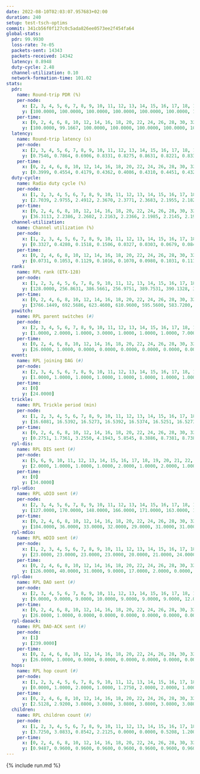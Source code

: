 ```yaml
---
date: 2022-08-10T02:03:07.957683+02:00
duration: 240
setup: test-tsch-optims
commit: 341cb56f0f127c0c5ada826ee0573ee2f454fa64
global-stats:
  pdr: 99.9930
  loss-rate: 7e-05
  packets-sent: 14343
  packets-received: 14342
  latency: 0.8948
  duty-cycle: 2.48
  channel-utilization: 0.10
  network-formation-time: 101.02
stats:
  pdr:
    name: Round-trip PDR (%)
    per-node:
      x: [2, 3, 4, 5, 6, 7, 8, 9, 10, 11, 12, 13, 14, 15, 16, 17, 18, 19, 20, 21, 22, 23, 24, 25]
      y: [100.0000, 100.0000, 100.0000, 100.0000, 100.0000, 100.0000, 100.0000, 100.0000, 100.0000, 100.0000, 100.0000, 100.0000, 100.0000, 100.0000, 99.8294, 100.0000, 100.0000, 100.0000, 100.0000, 100.0000, 100.0000, 100.0000, 100.0000, 100.0000]
    per-time:
      x: [0, 2, 4, 6, 8, 10, 12, 14, 16, 18, 20, 22, 24, 26, 28, 30, 32, 34, 36, 38, 40, 42, 44, 46, 48, 50, 52, 54, 56, 58, 60, 62, 64, 66, 68, 70, 72, 74, 76, 78, 80, 82, 84, 86, 88, 90, 92, 94, 96, 98, 100, 102, 104, 106, 108, 110, 112, 114, 116, 118, 120, 122, 124, 126, 128, 130, 132, 134, 136, 138, 140, 142, 144, 146, 148, 150, 152, 154, 156, 158, 160, 162, 164, 166, 168, 170, 172, 174, 176, 178, 180, 182, 184, 186, 188, 190, 192, 194, 196, 198, 200, 202, 204, 206, 208, 210, 212, 214, 216, 218, 220, 222, 224, 226, 228, 230, 232, 234, 236, 238]
      y: [100.0000, 99.1667, 100.0000, 100.0000, 100.0000, 100.0000, 100.0000, 100.0000, 100.0000, 100.0000, 100.0000, 100.0000, 100.0000, 100.0000, 100.0000, 100.0000, 100.0000, 100.0000, 100.0000, 100.0000, 100.0000, 100.0000, 100.0000, 100.0000, 100.0000, 100.0000, 100.0000, 100.0000, 100.0000, 100.0000, 100.0000, 100.0000, 100.0000, 100.0000, 100.0000, 100.0000, 100.0000, 100.0000, 100.0000, 100.0000, 100.0000, 100.0000, 100.0000, 100.0000, 100.0000, 100.0000, 100.0000, 100.0000, 100.0000, 100.0000, 100.0000, 100.0000, 100.0000, 100.0000, 100.0000, 100.0000, 100.0000, 100.0000, 100.0000, 100.0000, 100.0000, 100.0000, 100.0000, 100.0000, 100.0000, 100.0000, 100.0000, 100.0000, 100.0000, 100.0000, 100.0000, 100.0000, 100.0000, 100.0000, 100.0000, 100.0000, 100.0000, 100.0000, 100.0000, 100.0000, 100.0000, 100.0000, 100.0000, 100.0000, 100.0000, 100.0000, 100.0000, 100.0000, 100.0000, 100.0000, 100.0000, 100.0000, 100.0000, 100.0000, 100.0000, 100.0000, 100.0000, 100.0000, 100.0000, 100.0000, 100.0000, 100.0000, 100.0000, 100.0000, 100.0000, 100.0000, 100.0000, 100.0000, 100.0000, 100.0000, 100.0000, 100.0000, 100.0000, 100.0000, 100.0000, 100.0000, 100.0000, 100.0000, 100.0000, 100.0000]
  latency:
    name: Round-trip latency (s)
    per-node:
      x: [2, 3, 4, 5, 6, 7, 8, 9, 10, 11, 12, 13, 14, 15, 16, 17, 18, 19, 20, 21, 22, 23, 24, 25]
      y: [0.7546, 0.7864, 0.6906, 0.8331, 0.8275, 0.8631, 0.8221, 0.8336, 0.7644, 0.8299, 0.7655, 0.8376, 0.8885, 0.9112, 0.9590, 0.9727, 0.8358, 1.0217, 0.9793, 0.9759, 1.1006, 1.1361, 1.1221, 0.9747]
    per-time:
      x: [0, 2, 4, 6, 8, 10, 12, 14, 16, 18, 20, 22, 24, 26, 28, 30, 32, 34, 36, 38, 40, 42, 44, 46, 48, 50, 52, 54, 56, 58, 60, 62, 64, 66, 68, 70, 72, 74, 76, 78, 80, 82, 84, 86, 88, 90, 92, 94, 96, 98, 100, 102, 104, 106, 108, 110, 112, 114, 116, 118, 120, 122, 124, 126, 128, 130, 132, 134, 136, 138, 140, 142, 144, 146, 148, 150, 152, 154, 156, 158, 160, 162, 164, 166, 168, 170, 172, 174, 176, 178, 180, 182, 184, 186, 188, 190, 192, 194, 196, 198, 200, 202, 204, 206, 208, 210, 212, 214, 216, 218, 220, 222, 224, 226, 228, 230, 232, 234, 236, 238]
      y: [0.3999, 0.4554, 0.4179, 0.4362, 0.4086, 0.4310, 0.4451, 0.4323, 0.4550, 0.4143, 0.4287, 0.4164, 0.3969, 0.4110, 0.4094, 0.4050, 0.4112, 0.3985, 0.4073, 0.4059, 0.3598, 0.3896, 0.4090, 0.3608, 0.4286, 0.3779, 0.4053, 0.3650, 0.3873, 0.3586, 0.3719, 0.3875, 0.3612, 0.3516, 0.3809, 0.4372, 0.3798, 0.3458, 0.3680, 0.3254, 0.3854, 0.5283, 0.5186, 0.4483, 0.3327, 0.4094, 0.4219, 0.8780, 0.8761, 0.6012, 0.5635, 0.4553, 0.4712, 1.0637, 1.3182, 1.2986, 0.7914, 0.7385, 0.6368, 1.0410, 1.3456, 1.3367, 1.3635, 1.2263, 0.9076, 1.0954, 1.3388, 1.3686, 1.3621, 1.3556, 1.3313, 1.2618, 1.3015, 1.3062, 1.3226, 1.3366, 1.3056, 1.3302, 1.3119, 1.3039, 1.2879, 1.3047, 1.3154, 1.3234, 1.3289, 1.3048, 1.3113, 1.3668, 1.3228, 1.3127, 1.3032, 1.3202, 1.2891, 1.3121, 1.3055, 1.3017, 1.3003, 1.3167, 1.2732, 1.2937, 1.3088, 1.3034, 1.2804, 1.3037, 1.2592, 1.2959, 1.3092, 1.3042, 1.3056, 1.3132, 1.2939, 1.3043, 1.2990, 1.2757, 1.2714, 1.2724, 1.2906, 1.2917, 1.2680, 1.3109]
  duty-cycle:
    name: Radio duty cycle (%)
    per-node:
      x: [1, 2, 3, 4, 5, 6, 7, 8, 9, 10, 11, 12, 13, 14, 15, 16, 17, 18, 19, 20, 21, 22, 23, 24, 25]
      y: [2.7039, 2.9755, 2.4912, 2.3670, 2.3771, 2.3683, 2.1955, 2.1820, 2.3449, 2.3332, 2.4223, 2.6684, 2.4895, 2.2707, 2.5293, 2.3942, 2.3229, 2.7996, 2.4837, 2.5272, 2.4795, 2.5056, 2.5054, 2.6073, 2.6424]
    per-time:
      x: [0, 2, 4, 6, 8, 10, 12, 14, 16, 18, 20, 22, 24, 26, 28, 30, 32, 34, 36, 38, 40, 42, 44, 46, 48, 50, 52, 54, 56, 58, 60, 62, 64, 66, 68, 70, 72, 74, 76, 78, 80, 82, 84, 86, 88, 90, 92, 94, 96, 98, 100, 102, 104, 106, 108, 110, 112, 114, 116, 118, 120, 122, 124, 126, 128, 130, 132, 134, 136, 138, 140, 142, 144, 146, 148, 150, 152, 154, 156, 158, 160, 162, 164, 166, 168, 170, 172, 174, 176, 178, 180, 182, 184, 186, 188, 190, 192, 194, 196, 198, 200, 202, 204, 206, 208, 210, 212, 214, 216, 218, 220, 222, 224, 226, 228, 230, 232, 234, 236, 238, 240]
      y: [36.3113, 2.2386, 2.2602, 2.2163, 2.2366, 2.1985, 2.2145, 2.1983, 2.2232, 2.2306, 2.2139, 2.2152, 2.2051, 2.2089, 2.2456, 2.2363, 2.2018, 2.2181, 2.2041, 2.2145, 2.1977, 2.1825, 2.1966, 2.2082, 2.1985, 2.2135, 2.2000, 2.1963, 2.1943, 2.2189, 2.1744, 2.1813, 2.2038, 2.1945, 2.1925, 2.1948, 2.1212, 2.1828, 2.1788, 2.1891, 2.1718, 2.1820, 2.2083, 2.2097, 2.1752, 2.1788, 2.1895, 2.1886, 2.2079, 2.1214, 2.1953, 2.1782, 2.1971, 2.1955, 2.1972, 2.1906, 2.1792, 2.2052, 2.1956, 2.1753, 2.1959, 2.1854, 2.1993, 2.1899, 2.1766, 2.1956, 2.1911, 2.2042, 2.2059, 2.2189, 2.1917, 2.2239, 2.1931, 2.1979, 2.1928, 2.2125, 2.2050, 2.2046, 2.2084, 2.2080, 2.1844, 2.1180, 2.1977, 2.2118, 2.1858, 2.2092, 2.1827, 2.1780, 2.2058, 2.1964, 2.1903, 2.1828, 2.1956, 2.1787, 2.1959, 2.1892, 2.1929, 2.1964, 2.2066, 2.1734, 2.1827, 2.1871, 2.1935, 2.1712, 2.1965, 2.1645, 2.1870, 2.2009, 2.1913, 2.2085, 2.1847, 2.1970, 2.2020, 2.1980, 2.1925, 2.1849, 2.1791, 2.1960, 2.1904, 2.2064, 2.1408]
  channel-utilization:
    name: Channel utilization (%)
    per-node:
      x: [1, 2, 3, 4, 5, 6, 7, 8, 9, 10, 11, 12, 13, 14, 15, 16, 17, 18, 19, 20, 21, 22, 23, 24, 25]
      y: [0.3327, 0.4280, 0.1518, 0.1506, 0.0327, 0.0303, 0.0679, 0.0848, 0.0351, 0.0736, 0.0322, 0.2177, 0.0625, 0.0383, 0.1505, 0.0375, 0.0348, 0.1464, 0.0615, 0.0747, 0.0436, 0.0320, 0.0346, 0.0315, 0.0378]
    per-time:
      x: [0, 2, 4, 6, 8, 10, 12, 14, 16, 18, 20, 22, 24, 26, 28, 30, 32, 34, 36, 38, 40, 42, 44, 46, 48, 50, 52, 54, 56, 58, 60, 62, 64, 66, 68, 70, 72, 74, 76, 78, 80, 82, 84, 86, 88, 90, 92, 94, 96, 98, 100, 102, 104, 106, 108, 110, 112, 114, 116, 118, 120, 122, 124, 126, 128, 130, 132, 134, 136, 138, 140, 142, 144, 146, 148, 150, 152, 154, 156, 158, 160, 162, 164, 166, 168, 170, 172, 174, 176, 178, 180, 182, 184, 186, 188, 190, 192, 194, 196, 198, 200, 202, 204, 206, 208, 210, 212, 214, 216, 218, 220, 222, 224, 226, 228, 230, 232, 234, 236, 238, 240]
      y: [0.0731, 0.1053, 0.1129, 0.1016, 0.1070, 0.0980, 0.1031, 0.1113, 0.1037, 0.1086, 0.1044, 0.1046, 0.0996, 0.1015, 0.1163, 0.1114, 0.0982, 0.1042, 0.1008, 0.1028, 0.0981, 0.0928, 0.0965, 0.1004, 0.0965, 0.1036, 0.0969, 0.0967, 0.0975, 0.1057, 0.0903, 0.0927, 0.0971, 0.0947, 0.0943, 0.0976, 0.0831, 0.0923, 0.0905, 0.0940, 0.0868, 0.0927, 0.0992, 0.1007, 0.0900, 0.0913, 0.0955, 0.0952, 0.1020, 0.0838, 0.0959, 0.0890, 0.0967, 0.0977, 0.0988, 0.0964, 0.0935, 0.1023, 0.0978, 0.0906, 0.0985, 0.0939, 0.0996, 0.0966, 0.0963, 0.1048, 0.0881, 0.1017, 0.1015, 0.1128, 0.0947, 0.1032, 0.0956, 0.0968, 0.0993, 0.1022, 0.0986, 0.1002, 0.0996, 0.1027, 0.0929, 0.0827, 0.0976, 0.1027, 0.0945, 0.1012, 0.0920, 0.0961, 0.1011, 0.1016, 0.0879, 0.0980, 0.0951, 0.0896, 0.0974, 0.0914, 0.0989, 0.0961, 0.0985, 0.0906, 0.0905, 0.0955, 0.0924, 0.0867, 0.0911, 0.0881, 0.0932, 0.0961, 0.0955, 0.1000, 0.0910, 0.0941, 0.0963, 0.0956, 0.0922, 0.0905, 0.0862, 0.0942, 0.0944, 0.1000, 0.0739]
  rank:
    name: RPL rank (ETX-128)
    per-node:
      x: [1, 2, 3, 4, 5, 6, 7, 8, 9, 10, 11, 12, 13, 14, 15, 16, 17, 18, 19, 20, 21, 22, 23, 24, 25]
      y: [128.0000, 256.8631, 386.5661, 256.9751, 389.7531, 390.1328, 390.2810, 404.4587, 565.7903, 420.4836, 797.7893, 392.4174, 770.7469, 617.3765, 522.3156, 659.3589, 661.5422, 559.6777, 930.0413, 691.9057, 707.3967, 780.7008, 833.1523, 815.5592, 772.5579]
    per-time:
      x: [0, 2, 4, 6, 8, 10, 12, 14, 16, 18, 20, 22, 24, 26, 28, 30, 32, 34, 36, 38, 40, 42, 44, 46, 48, 50, 52, 54, 56, 58, 60, 62, 64, 66, 68, 70, 72, 74, 76, 78, 80, 82, 84, 86, 88, 90, 92, 94, 96, 98, 100, 102, 104, 106, 108, 110, 112, 114, 116, 118, 120, 122, 124, 126, 128, 130, 132, 134, 136, 138, 140, 142, 144, 146, 148, 150, 152, 154, 156, 158, 160, 162, 164, 166, 168, 170, 172, 174, 176, 178, 180, 182, 184, 186, 188, 190, 192, 194, 196, 198, 200, 202, 204, 206, 208, 210, 212, 214, 216, 218, 220, 222, 224, 226, 228, 230, 232, 234, 236, 238, 240]
      y: [3766.1449, 692.5686, 623.4600, 610.9600, 595.5600, 583.7200, 581.1600, 589.0000, 591.0400, 585.9608, 573.2000, 580.6600, 580.2000, 576.2200, 579.0200, 579.8235, 565.9800, 555.2600, 551.6200, 552.7400, 554.3529, 546.5686, 545.1200, 532.6078, 532.1800, 527.5800, 528.3922, 521.3600, 529.4118, 521.6471, 522.4600, 525.4000, 522.2941, 509.5600, 509.7800, 507.6600, 512.7400, 516.1176, 515.8000, 516.5769, 510.4600, 512.3000, 514.7000, 520.4000, 521.1800, 515.2400, 511.5098, 515.0400, 513.9231, 509.9600, 508.2600, 507.5200, 507.0800, 506.0392, 512.8824, 510.3333, 508.8800, 513.7200, 520.4600, 528.1961, 538.0000, 539.8600, 542.1800, 542.5800, 531.1765, 523.1961, 522.8000, 518.6400, 528.7800, 527.9000, 533.7451, 527.3846, 516.2200, 519.1923, 513.3800, 513.3800, 509.4400, 506.1569, 509.3600, 512.8400, 508.9400, 507.7200, 505.6400, 531.3929, 516.0200, 523.7200, 528.5200, 521.6800, 521.9000, 527.7500, 512.7600, 510.8200, 509.7200, 508.1000, 505.3800, 505.4200, 504.0784, 510.3137, 507.2200, 499.0392, 506.9200, 499.8600, 518.9200, 534.0000, 528.8600, 530.7200, 532.5192, 521.6545, 504.2800, 510.4600, 499.7255, 505.7000, 503.9400, 499.5400, 499.4800, 498.1800, 500.4314, 502.1800, 500.0577, 494.7600, 545.3750]
  pswitch:
    name: RPL parent switches (#)
    per-node:
      x: [2, 3, 4, 5, 6, 7, 8, 9, 10, 11, 12, 13, 14, 15, 16, 17, 18, 19, 20, 21, 22, 23, 24, 25]
      y: [1.0000, 2.0000, 1.0000, 3.0000, 1.0000, 1.0000, 1.0000, 7.0000, 3.0000, 2.0000, 1.0000, 4.0000, 6.0000, 3.0000, 7.0000, 8.0000, 2.0000, 1.0000, 4.0000, 2.0000, 4.0000, 4.0000, 5.0000, 3.0000]
    per-time:
      x: [0, 2, 4, 6, 8, 10, 12, 14, 16, 18, 20, 22, 24, 26, 28, 30, 32, 34, 36, 38, 40, 42, 44, 46, 48, 50, 52, 54, 56, 58, 60, 62, 64, 66, 68, 70, 72, 74, 76, 78, 80, 82, 84, 86, 88, 90, 92, 94, 96, 98, 100, 102, 104, 106, 108, 110, 112, 114, 116, 118, 120, 122, 124, 126, 128, 130, 132, 134, 136, 138, 140, 142, 144, 146, 148, 150, 152, 154, 156, 158, 160, 162, 164, 166, 168, 170, 172, 174, 176, 178, 180, 182, 184, 186, 188, 190, 192, 194, 196, 198, 200, 202, 204, 206, 208, 210, 212, 214, 216, 218, 220, 222, 224, 226, 228, 230, 232, 234, 236]
      y: [26.0000, 1.0000, 0.0000, 0.0000, 0.0000, 0.0000, 0.0000, 0.0000, 0.0000, 1.0000, 0.0000, 0.0000, 0.0000, 0.0000, 0.0000, 1.0000, 0.0000, 0.0000, 0.0000, 0.0000, 1.0000, 1.0000, 0.0000, 1.0000, 0.0000, 0.0000, 1.0000, 0.0000, 1.0000, 1.0000, 0.0000, 0.0000, 1.0000, 0.0000, 0.0000, 0.0000, 0.0000, 1.0000, 0.0000, 2.0000, 0.0000, 0.0000, 0.0000, 0.0000, 0.0000, 0.0000, 1.0000, 0.0000, 2.0000, 0.0000, 0.0000, 0.0000, 0.0000, 1.0000, 1.0000, 1.0000, 0.0000, 0.0000, 0.0000, 1.0000, 0.0000, 0.0000, 0.0000, 0.0000, 1.0000, 1.0000, 0.0000, 0.0000, 0.0000, 0.0000, 1.0000, 2.0000, 0.0000, 2.0000, 0.0000, 0.0000, 0.0000, 1.0000, 0.0000, 0.0000, 0.0000, 0.0000, 0.0000, 6.0000, 0.0000, 0.0000, 0.0000, 0.0000, 0.0000, 2.0000, 0.0000, 0.0000, 0.0000, 0.0000, 0.0000, 0.0000, 1.0000, 1.0000, 0.0000, 1.0000, 0.0000, 0.0000, 0.0000, 0.0000, 0.0000, 0.0000, 2.0000, 5.0000, 0.0000, 0.0000, 1.0000, 0.0000, 0.0000, 0.0000, 0.0000, 0.0000, 1.0000, 0.0000, 2.0000]
  event:
    name: RPL joining DAG (#)
    per-node:
      x: [2, 3, 4, 5, 6, 7, 8, 9, 10, 11, 12, 13, 14, 15, 16, 17, 18, 19, 20, 21, 22, 23, 24, 25]
      y: [1.0000, 1.0000, 1.0000, 1.0000, 1.0000, 1.0000, 1.0000, 1.0000, 1.0000, 1.0000, 1.0000, 1.0000, 1.0000, 1.0000, 1.0000, 1.0000, 1.0000, 1.0000, 1.0000, 1.0000, 1.0000, 1.0000, 1.0000, 1.0000]
    per-time:
      x: [0]
      y: [24.0000]
  trickle:
    name: RPL Trickle period (min)
    per-node:
      x: [1, 2, 3, 4, 5, 6, 7, 8, 9, 10, 11, 12, 13, 14, 15, 16, 17, 18, 19, 20, 21, 22, 23, 24, 25]
      y: [16.6081, 16.5392, 16.5273, 16.5392, 16.5374, 16.5251, 16.5273, 16.5431, 16.5494, 16.4705, 16.5262, 16.5273, 16.5378, 16.5465, 16.5345, 16.2477, 16.4843, 16.5792, 16.5262, 16.5507, 16.3964, 16.5866, 16.5829, 16.5545, 16.5431]
    per-time:
      x: [0, 2, 4, 6, 8, 10, 12, 14, 16, 18, 20, 22, 24, 26, 28, 30, 32, 34, 36, 38, 40, 42, 44, 46, 48, 50, 52, 54, 56, 58, 60, 62, 64, 66, 68, 70, 72, 74, 76, 78, 80, 82, 84, 86, 88, 90, 92, 94, 96, 98, 100, 102, 104, 106, 108, 110, 112, 114, 116, 118, 120, 122, 124, 126, 128, 130, 132, 134, 136, 138, 140, 142, 144, 146, 148, 150, 152, 154, 156, 158, 160, 162, 164, 166, 168, 170, 172, 174, 176, 178, 180, 182, 184, 186, 188, 190, 192, 194, 196, 198, 200, 202, 204, 206, 208, 210, 212, 214, 216, 218, 220, 222, 224, 226, 228, 230, 232, 234, 236, 238, 240]
      y: [0.2751, 1.7361, 3.2550, 4.1943, 5.8545, 8.3886, 8.7381, 8.7381, 8.7381, 16.1056, 17.1267, 17.4763, 17.4763, 17.4763, 17.4763, 17.4763, 17.4763, 17.4763, 17.4763, 17.4763, 17.4763, 17.4763, 17.4763, 17.4763, 17.4763, 17.4763, 17.4763, 17.4763, 17.4763, 17.4763, 17.4763, 17.4763, 17.4763, 17.4763, 17.4763, 17.4763, 17.4763, 17.4763, 17.4763, 17.4763, 17.4763, 17.4763, 17.4763, 17.4763, 17.4763, 17.4763, 17.4763, 17.4763, 17.4763, 17.4763, 17.4763, 17.4763, 17.4763, 17.4763, 17.4763, 17.4763, 17.4763, 17.4763, 17.4763, 17.4763, 17.4763, 17.4763, 17.4763, 17.4763, 17.4763, 17.4763, 17.4763, 17.4763, 17.4763, 17.4763, 17.4763, 17.4763, 17.4763, 17.4763, 17.4763, 17.4763, 17.4763, 17.4763, 17.4763, 17.4763, 17.4763, 17.4763, 17.4763, 17.4763, 17.4763, 17.4763, 17.4763, 17.4763, 17.4763, 17.4763, 17.4763, 17.4763, 17.4763, 17.4763, 17.4763, 17.4763, 17.4763, 17.4763, 17.4763, 17.4763, 17.4763, 17.4763, 17.4763, 17.4763, 17.4763, 17.4763, 17.4763, 17.4763, 17.4763, 17.4763, 17.4763, 17.4763, 17.4763, 17.4763, 17.4763, 17.4763, 17.4763, 17.4763, 17.4763, 17.4763, 17.4763]
  rpl-dis:
    name: RPL DIS sent (#)
    per-node:
      x: [5, 6, 9, 10, 11, 12, 13, 14, 15, 16, 17, 18, 19, 20, 21, 22, 23, 24, 25]
      y: [2.0000, 1.0000, 1.0000, 1.0000, 2.0000, 1.0000, 2.0000, 1.0000, 1.0000, 1.0000, 2.0000, 2.0000, 2.0000, 2.0000, 3.0000, 2.0000, 2.0000, 3.0000, 3.0000]
    per-time:
      x: [0]
      y: [34.0000]
  rpl-udio:
    name: RPL uDIO sent (#)
    per-node:
      x: [2, 3, 4, 5, 6, 7, 8, 9, 10, 11, 12, 13, 14, 15, 16, 17, 18, 19, 20, 21, 22, 23, 24, 25]
      y: [127.0000, 170.0000, 148.0000, 166.0000, 171.0000, 163.0000, 158.0000, 168.0000, 158.0000, 169.0000, 138.0000, 159.0000, 173.0000, 128.0000, 164.0000, 165.0000, 130.0000, 157.0000, 142.0000, 169.0000, 163.0000, 160.0000, 169.0000, 149.0000]
    per-time:
      x: [0, 2, 4, 6, 8, 10, 12, 14, 16, 18, 20, 22, 24, 26, 28, 30, 32, 34, 36, 38, 40, 42, 44, 46, 48, 50, 52, 54, 56, 58, 60, 62, 64, 66, 68, 70, 72, 74, 76, 78, 80, 82, 84, 86, 88, 90, 92, 94, 96, 98, 100, 102, 104, 106, 108, 110, 112, 114, 116, 118, 120, 122, 124, 126, 128, 130, 132, 134, 136, 138, 140, 142, 144, 146, 148, 150, 152, 154, 156, 158, 160, 162, 164, 166, 168, 170, 172, 174, 176, 178, 180, 182, 184, 186, 188, 190, 192, 194, 196, 198, 200, 202, 204, 206, 208, 210, 212, 214, 216, 218, 220, 222, 224, 226, 228, 230, 232, 234, 236, 238, 240]
      y: [104.0000, 36.0000, 33.0000, 32.0000, 29.0000, 31.0000, 31.0000, 32.0000, 35.0000, 33.0000, 32.0000, 28.0000, 30.0000, 29.0000, 32.0000, 33.0000, 35.0000, 29.0000, 32.0000, 30.0000, 30.0000, 29.0000, 28.0000, 33.0000, 31.0000, 29.0000, 27.0000, 25.0000, 28.0000, 27.0000, 36.0000, 33.0000, 29.0000, 27.0000, 26.0000, 27.0000, 26.0000, 31.0000, 35.0000, 26.0000, 32.0000, 35.0000, 27.0000, 33.0000, 29.0000, 30.0000, 36.0000, 33.0000, 30.0000, 29.0000, 28.0000, 30.0000, 30.0000, 34.0000, 34.0000, 32.0000, 31.0000, 33.0000, 24.0000, 35.0000, 33.0000, 32.0000, 33.0000, 32.0000, 28.0000, 26.0000, 23.0000, 35.0000, 27.0000, 35.0000, 32.0000, 32.0000, 29.0000, 29.0000, 26.0000, 34.0000, 29.0000, 31.0000, 34.0000, 29.0000, 28.0000, 31.0000, 29.0000, 37.0000, 37.0000, 33.0000, 33.0000, 29.0000, 29.0000, 31.0000, 29.0000, 32.0000, 33.0000, 27.0000, 34.0000, 30.0000, 28.0000, 32.0000, 31.0000, 29.0000, 32.0000, 32.0000, 29.0000, 30.0000, 32.0000, 30.0000, 35.0000, 30.0000, 33.0000, 30.0000, 27.0000, 29.0000, 29.0000, 34.0000, 29.0000, 32.0000, 28.0000, 31.0000, 27.0000, 25.0000, 15.0000]
  rpl-mdio:
    name: RPL mDIO sent (#)
    per-node:
      x: [1, 2, 3, 4, 5, 6, 7, 8, 9, 10, 11, 12, 13, 14, 15, 16, 17, 18, 19, 20, 21, 22, 23, 24, 25]
      y: [23.0000, 23.0000, 23.0000, 23.0000, 20.0000, 21.0000, 24.0000, 23.0000, 21.0000, 20.0000, 21.0000, 23.0000, 21.0000, 23.0000, 22.0000, 28.0000, 25.0000, 20.0000, 21.0000, 24.0000, 30.0000, 21.0000, 21.0000, 21.0000, 20.0000]
    per-time:
      x: [0, 2, 4, 6, 8, 10, 12, 14, 16, 18, 20, 22, 24, 26, 28, 30, 32, 34, 36, 38, 40, 42, 44, 46, 48, 50, 52, 54, 56, 58, 60, 62, 64, 66, 68, 70, 72, 74, 76, 78, 80, 82, 84, 86, 88, 90, 92, 94, 96, 98, 100, 102, 104, 106, 108, 110, 112, 114, 116, 118, 120, 122, 124, 126, 128, 130, 132, 134, 136, 138, 140, 142, 144, 146, 148, 150, 152, 154, 156, 158, 160, 162, 164, 166, 168, 170, 172, 174, 176, 178, 180, 182, 184, 186, 188, 190, 192, 194, 196, 198, 200, 202, 204, 206, 208, 210, 212, 214, 216, 218, 220, 222, 224, 226, 228, 230, 232, 234, 236, 238, 240]
      y: [126.0000, 40.0000, 31.0000, 9.0000, 17.0000, 2.0000, 0.0000, 8.0000, 13.0000, 2.0000, 2.0000, 0.0000, 0.0000, 2.0000, 3.0000, 7.0000, 4.0000, 7.0000, 2.0000, 0.0000, 0.0000, 0.0000, 3.0000, 9.0000, 5.0000, 3.0000, 5.0000, 0.0000, 0.0000, 0.0000, 0.0000, 2.0000, 7.0000, 10.0000, 5.0000, 1.0000, 0.0000, 0.0000, 0.0000, 2.0000, 5.0000, 7.0000, 10.0000, 1.0000, 0.0000, 0.0000, 0.0000, 0.0000, 4.0000, 2.0000, 4.0000, 8.0000, 6.0000, 1.0000, 0.0000, 0.0000, 0.0000, 4.0000, 8.0000, 3.0000, 7.0000, 2.0000, 1.0000, 0.0000, 0.0000, 0.0000, 5.0000, 4.0000, 8.0000, 8.0000, 0.0000, 0.0000, 0.0000, 0.0000, 0.0000, 7.0000, 4.0000, 4.0000, 9.0000, 1.0000, 0.0000, 0.0000, 0.0000, 1.0000, 4.0000, 7.0000, 5.0000, 8.0000, 0.0000, 0.0000, 0.0000, 0.0000, 5.0000, 8.0000, 3.0000, 7.0000, 2.0000, 0.0000, 0.0000, 0.0000, 0.0000, 3.0000, 9.0000, 6.0000, 5.0000, 2.0000, 0.0000, 0.0000, 0.0000, 0.0000, 5.0000, 4.0000, 8.0000, 6.0000, 1.0000, 1.0000, 0.0000, 0.0000, 3.0000, 6.0000, 3.0000]
  rpl-dao:
    name: RPL DAO sent (#)
    per-node:
      x: [2, 3, 4, 5, 6, 7, 8, 9, 10, 11, 12, 13, 14, 15, 16, 17, 18, 19, 20, 21, 22, 23, 24, 25]
      y: [9.0000, 9.0000, 9.0000, 10.0000, 9.0000, 9.0000, 9.0000, 12.0000, 10.0000, 9.0000, 9.0000, 10.0000, 12.0000, 10.0000, 12.0000, 12.0000, 10.0000, 9.0000, 10.0000, 9.0000, 10.0000, 10.0000, 10.0000, 11.0000]
    per-time:
      x: [0, 2, 4, 6, 8, 10, 12, 14, 16, 18, 20, 22, 24, 26, 28, 30, 32, 34, 36, 38, 40, 42, 44, 46, 48, 50, 52, 54, 56, 58, 60, 62, 64, 66, 68, 70, 72, 74, 76, 78, 80, 82, 84, 86, 88, 90, 92, 94, 96, 98, 100, 102, 104, 106, 108, 110, 112, 114, 116, 118, 120, 122, 124, 126, 128, 130, 132, 134, 136, 138, 140, 142, 144, 146, 148, 150, 152, 154, 156, 158, 160, 162, 164, 166, 168, 170, 172, 174, 176, 178, 180, 182, 184, 186, 188, 190, 192, 194, 196, 198, 200, 202, 204, 206, 208, 210, 212, 214, 216, 218, 220, 222, 224, 226, 228, 230, 232, 234, 236, 238]
      y: [26.0000, 1.0000, 0.0000, 0.0000, 0.0000, 0.0000, 0.0000, 0.0000, 0.0000, 1.0000, 0.0000, 0.0000, 0.0000, 0.0000, 22.0000, 2.0000, 0.0000, 0.0000, 0.0000, 0.0000, 1.0000, 1.0000, 0.0000, 1.0000, 1.0000, 0.0000, 1.0000, 0.0000, 17.0000, 3.0000, 0.0000, 0.0000, 1.0000, 0.0000, 1.0000, 1.0000, 0.0000, 1.0000, 2.0000, 2.0000, 1.0000, 0.0000, 10.0000, 5.0000, 0.0000, 0.0000, 2.0000, 0.0000, 3.0000, 1.0000, 0.0000, 1.0000, 1.0000, 1.0000, 2.0000, 2.0000, 2.0000, 10.0000, 0.0000, 1.0000, 1.0000, 1.0000, 3.0000, 1.0000, 1.0000, 2.0000, 1.0000, 1.0000, 0.0000, 2.0000, 1.0000, 12.0000, 0.0000, 2.0000, 1.0000, 1.0000, 0.0000, 3.0000, 1.0000, 1.0000, 0.0000, 1.0000, 0.0000, 7.0000, 1.0000, 10.0000, 0.0000, 0.0000, 0.0000, 4.0000, 0.0000, 2.0000, 1.0000, 1.0000, 0.0000, 1.0000, 1.0000, 3.0000, 2.0000, 5.0000, 5.0000, 0.0000, 0.0000, 2.0000, 1.0000, 2.0000, 3.0000, 5.0000, 1.0000, 1.0000, 2.0000, 0.0000, 2.0000, 4.0000, 5.0000, 0.0000, 1.0000, 0.0000, 3.0000, 1.0000]
  rpl-daoack:
    name: RPL DAO-ACK sent (#)
    per-node:
      x: [1]
      y: [239.0000]
    per-time:
      x: [0, 2, 4, 6, 8, 10, 12, 14, 16, 18, 20, 22, 24, 26, 28, 30, 32, 34, 36, 38, 40, 42, 44, 46, 48, 50, 52, 54, 56, 58, 60, 62, 64, 66, 68, 70, 72, 74, 76, 78, 80, 82, 84, 86, 88, 90, 92, 94, 96, 98, 100, 102, 104, 106, 108, 110, 112, 114, 116, 118, 120, 122, 124, 126, 128, 130, 132, 134, 136, 138, 140, 142, 144, 146, 148, 150, 152, 154, 156, 158, 160, 162, 164, 166, 168, 170, 172, 174, 176, 178, 180, 182, 184, 186, 188, 190, 192, 194, 196, 198, 200, 202, 204, 206, 208, 210, 212, 214, 216, 218, 220, 222, 224, 226, 228, 230, 232, 234, 236, 238]
      y: [26.0000, 1.0000, 0.0000, 0.0000, 0.0000, 0.0000, 0.0000, 0.0000, 0.0000, 1.0000, 0.0000, 0.0000, 0.0000, 0.0000, 22.0000, 2.0000, 0.0000, 0.0000, 0.0000, 0.0000, 1.0000, 1.0000, 0.0000, 1.0000, 1.0000, 0.0000, 1.0000, 0.0000, 17.0000, 3.0000, 0.0000, 0.0000, 1.0000, 0.0000, 1.0000, 1.0000, 0.0000, 1.0000, 2.0000, 2.0000, 1.0000, 0.0000, 10.0000, 5.0000, 0.0000, 0.0000, 2.0000, 0.0000, 3.0000, 1.0000, 0.0000, 1.0000, 1.0000, 1.0000, 2.0000, 2.0000, 2.0000, 10.0000, 0.0000, 1.0000, 1.0000, 1.0000, 3.0000, 1.0000, 1.0000, 2.0000, 1.0000, 1.0000, 0.0000, 2.0000, 1.0000, 12.0000, 0.0000, 2.0000, 1.0000, 1.0000, 0.0000, 3.0000, 1.0000, 1.0000, 0.0000, 1.0000, 0.0000, 7.0000, 1.0000, 10.0000, 0.0000, 0.0000, 0.0000, 4.0000, 0.0000, 2.0000, 1.0000, 1.0000, 0.0000, 1.0000, 1.0000, 3.0000, 2.0000, 5.0000, 5.0000, 0.0000, 0.0000, 2.0000, 1.0000, 2.0000, 3.0000, 5.0000, 1.0000, 1.0000, 2.0000, 0.0000, 2.0000, 4.0000, 5.0000, 0.0000, 1.0000, 0.0000, 3.0000, 1.0000]
  hops:
    name: RPL hop count (#)
    per-node:
      x: [1, 2, 3, 4, 5, 6, 7, 8, 9, 10, 11, 12, 13, 14, 15, 16, 17, 18, 19, 20, 21, 22, 23, 24, 25]
      y: [0.0000, 1.0000, 2.0000, 1.0000, 1.2750, 2.0000, 2.0000, 1.0000, 2.6083, 2.1792, 3.0000, 2.0000, 2.8033, 2.3792, 3.0000, 3.8912, 3.7625, 3.1632, 4.0000, 4.0000, 4.2720, 4.6318, 5.0000, 5.0000, 4.3891]
    per-time:
      x: [0, 2, 4, 6, 8, 10, 12, 14, 16, 18, 20, 22, 24, 26, 28, 30, 32, 34, 36, 38, 40, 42, 44, 46, 48, 50, 52, 54, 56, 58, 60, 62, 64, 66, 68, 70, 72, 74, 76, 78, 80, 82, 84, 86, 88, 90, 92, 94, 96, 98, 100, 102, 104, 106, 108, 110, 112, 114, 116, 118, 120, 122, 124, 126, 128, 130, 132, 134, 136, 138, 140, 142, 144, 146, 148, 150, 152, 154, 156, 158, 160, 162, 164, 166, 168, 170, 172, 174, 176, 178, 180, 182, 184, 186, 188, 190, 192, 194, 196, 198, 200, 202, 204, 206, 208, 210, 212, 214, 216, 218, 220, 222, 224, 226, 228, 230, 232, 234, 236, 238]
      y: [2.5128, 2.9200, 3.0800, 3.0800, 3.0800, 3.0800, 3.0800, 3.0800, 3.0800, 3.0800, 3.0000, 3.0000, 3.0000, 3.0000, 3.0000, 2.9600, 2.9600, 2.9600, 2.9600, 2.9600, 2.9200, 2.9000, 2.8800, 2.8600, 2.8400, 2.8400, 2.8200, 2.8000, 2.8000, 2.8200, 2.8400, 2.8400, 2.8200, 2.8000, 2.8000, 2.8000, 2.8000, 2.8000, 2.8000, 2.7800, 2.7600, 2.7600, 2.7600, 2.7600, 2.7600, 2.7600, 2.7800, 2.8000, 2.8000, 2.8000, 2.8000, 2.8000, 2.8000, 2.8000, 2.8000, 2.8000, 2.7600, 2.7600, 2.7600, 2.7600, 2.7600, 2.7600, 2.7600, 2.7600, 2.7600, 2.8400, 2.8800, 2.8800, 2.8800, 2.8800, 2.8800, 2.8800, 2.8800, 2.8800, 2.8800, 2.8800, 2.8800, 2.8400, 2.8000, 2.8000, 2.8000, 2.8000, 2.8000, 2.7400, 2.7200, 2.7200, 2.7200, 2.7200, 2.7200, 2.7400, 2.8000, 2.8000, 2.8000, 2.8000, 2.8000, 2.8000, 2.7800, 2.7600, 2.6800, 2.6400, 2.6400, 2.6400, 2.6400, 2.6400, 2.6400, 2.6400, 2.6400, 2.6600, 2.6800, 2.6800, 2.7000, 2.7200, 2.7200, 2.7200, 2.7200, 2.7200, 2.7200, 2.7200, 2.6200, 2.6000]
  children:
    name: RPL children count (#)
    per-node:
      x: [1, 2, 3, 4, 5, 6, 7, 8, 9, 10, 11, 12, 13, 14, 15, 16, 17, 18, 19, 20, 21, 22, 23, 24, 25]
      y: [3.7250, 3.0833, 0.8542, 2.2125, 0.0000, 0.0000, 0.5208, 1.2000, 0.1125, 1.3000, 0.0000, 1.7542, 0.8787, 0.1833, 2.3625, 0.2176, 0.0667, 2.4268, 1.0209, 1.2929, 0.4100, 0.0000, 0.1213, 0.0000, 0.2385]
    per-time:
      x: [0, 2, 4, 6, 8, 10, 12, 14, 16, 18, 20, 22, 24, 26, 28, 30, 32, 34, 36, 38, 40, 42, 44, 46, 48, 50, 52, 54, 56, 58, 60, 62, 64, 66, 68, 70, 72, 74, 76, 78, 80, 82, 84, 86, 88, 90, 92, 94, 96, 98, 100, 102, 104, 106, 108, 110, 112, 114, 116, 118, 120, 122, 124, 126, 128, 130, 132, 134, 136, 138, 140, 142, 144, 146, 148, 150, 152, 154, 156, 158, 160, 162, 164, 166, 168, 170, 172, 174, 176, 178, 180, 182, 184, 186, 188, 190, 192, 194, 196, 198, 200, 202, 204, 206, 208, 210, 212, 214, 216, 218, 220, 222, 224, 226, 228, 230, 232, 234, 236, 238]
      y: [0.9487, 0.9600, 0.9600, 0.9600, 0.9600, 0.9600, 0.9600, 0.9600, 0.9600, 0.9600, 0.9600, 0.9600, 0.9600, 0.9600, 0.9600, 0.9600, 0.9600, 0.9600, 0.9600, 0.9600, 0.9600, 0.9600, 0.9600, 0.9600, 0.9600, 0.9600, 0.9600, 0.9600, 0.9600, 0.9600, 0.9600, 0.9600, 0.9600, 0.9600, 0.9600, 0.9600, 0.9600, 0.9600, 0.9600, 0.9600, 0.9600, 0.9600, 0.9600, 0.9600, 0.9600, 0.9600, 0.9600, 0.9600, 0.9600, 0.9600, 0.9600, 0.9600, 0.9600, 0.9600, 0.9600, 0.9600, 0.9600, 0.9600, 0.9600, 0.9600, 0.9600, 0.9600, 0.9600, 0.9600, 0.9600, 0.9600, 0.9600, 0.9600, 0.9600, 0.9600, 0.9600, 0.9600, 0.9600, 0.9600, 0.9600, 0.9600, 0.9600, 0.9600, 0.9600, 0.9600, 0.9600, 0.9600, 0.9600, 0.9600, 0.9600, 0.9600, 0.9600, 0.9600, 0.9600, 0.9600, 0.9600, 0.9600, 0.9600, 0.9600, 0.9600, 0.9600, 0.9600, 0.9600, 0.9600, 0.9600, 0.9600, 0.9600, 0.9600, 0.9600, 0.9600, 0.9600, 0.9600, 0.9600, 0.9600, 0.9600, 0.9600, 0.9600, 0.9600, 0.9600, 0.9600, 0.9600, 0.9600, 0.9600, 0.9600, 0.9600]
---
```


{% include run.md %}
